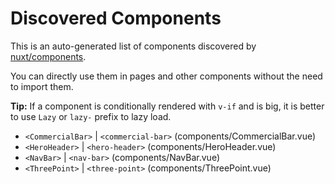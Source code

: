 # Discovered Components

This is an auto-generated list of components discovered by [nuxt/components](https://github.com/nuxt/components).

You can directly use them in pages and other components without the need to import them.

**Tip:** If a component is conditionally rendered with `v-if` and is big, it is better to use `Lazy` or `lazy-` prefix to lazy load.

- `<CommercialBar>` | `<commercial-bar>` (components/CommercialBar.vue)
- `<HeroHeader>` | `<hero-header>` (components/HeroHeader.vue)
- `<NavBar>` | `<nav-bar>` (components/NavBar.vue)
- `<ThreePoint>` | `<three-point>` (components/ThreePoint.vue)

